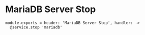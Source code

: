 
# MariaDB Server Stop

    module.exports = header: 'MariaDB Server Stop', handler: ->
      @service.stop 'mariadb'
